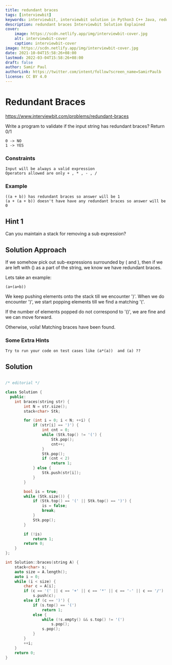 ```yaml
---
title: redundant braces
tags: [interviewbit]
keywords: interviewbit, interviewbit solution in Python3 C++ Java, redundant braces solution
description: redundant braces Interviewbit Solution Explained
cover:
    image: https://scdn.netlify.app/img/interviewbit-cover.jpg
    alt: interviewbit-cover
    caption: interviewbit-cover
image: https://scdn.netlify.app/img/interviewbit-cover.jpg
date: 2021-10-04T15:58:26+08:00
lastmod: 2022-03-04T15:58:26+08:00
draft: false
author: Samir Paul
authorLink: https://twitter.com/intent/follow?screen_name=SamirPaulb
license: CC BY 4.0
---
```


# Redundant Braces

https://www.interviewbit.com/problems/redundant-braces

Write a program to validate if the input string has redundant braces?
Return 0/1
```
0 -> NO
1 -> YES
```

### Constraints

```
Input will be always a valid expression
Operators allowed are only + , * , - , /
```

### Example

```
((a + b)) has redundant braces so answer will be 1
(a + (a + b)) doesn't have have any redundant braces so answer will be 0
```

## Hint 1

Can you maintain a stack for removing a sub expression?

## Solution Approach

If we somehow pick out sub-expressions surrounded by ( and ), then if we are left with () as a part of the string, we know we have redundant braces.

Lets take an example:

```
(a+(a+b))
```

We keep pushing elements onto the stack till we encounter ')'. When we do encounter ')', we start popping elements till we find a matching '('. 

If the number of elements popped do not correspond to '()', we are fine and we can move forward. 

Otherwise, voila! Matching braces have been found.

### Some Extra Hints

```
Try to run your code on test cases like (a*(a))  and (a) ??
```

## Solution

```cpp

/* editorial */

class Solution {
  public:
	int braces(string str) {
		int N = str.size();
		stack<char> Stk;

		for (int i = 0; i < N; ++i) {
			if (str[i] == ')') {
				int cnt = 0;
				while (Stk.top() != '(') {
					Stk.pop();
					cnt++;
				}
				Stk.pop();
				if (cnt < 2)
					return 1;
			} else {
				Stk.push(str[i]);
			}
		}

		bool is = true;
		while (Stk.size()) {
			if (Stk.top() == '(' || Stk.top() == ')') {
				is = false;
				break;
			}
			Stk.pop();
		}

		if (!is)
			return 1;
		return 0;
	}
};

int Solution::braces(string A) {
	stack<char> s;
	auto size = A.length();
	auto i = 0;
	while (i < size) {
		char c = A[i];
		if (c == '(' || c == '+' || c == '*' || c == '-' || c == '/')
			s.push(c);
		else if (c == ')') {
			if (s.top() == '(')
				return 1;
			else {
				while (!s.empty() && s.top() != '(')
					s.pop();
				s.pop();
			}
		}
		++i;
	}
	return 0;
}
```